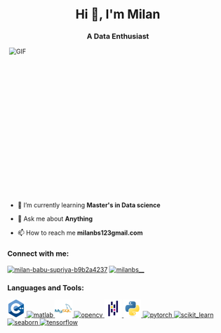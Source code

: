 <h1 align="center">Hi 👋, I'm Milan</h1>
<h3 align="center">A Data Enthusiast</h3>
<img align="right" alt="GIF" src="https://cdn.dribbble.com/users/1355613/screenshots/17574953/media/2e3c17623e81c4bda44369eef1604342.jpg?compress=1&resize=1000x750&vertical=top" width="500" height="350" />
<!-- https://cdn.dribbble.com/users/1355613/screenshots/17574953/media/2e3c17623e81c4bda44369eef1604342.jpg?compress=1&resize=1000x750&vertical=top -->

<p align="left"> <a href="https://twitter.com/" target="blank"><img src="https://img.shields.io/twitter/follow/?logo=twitter&style=for-the-badge" alt="" /></a> </p>

- 🌱 I’m currently learning **Master's in Data science**

- 💬 Ask me about **Anything**

- 📫 How to reach me **milanbs123gmail.com**

<h3 align="left">Connect with me:</h3>
<p align="left">
<a href="https://linkedin.com/in/milan-babu-supriya-b9b2a4237" target="blank"><img align="center" src="https://raw.githubusercontent.com/rahuldkjain/github-profile-readme-generator/master/src/images/icons/Social/linked-in-alt.svg" alt="milan-babu-supriya-b9b2a4237" height="30" width="40" /></a>
<a href="https://instagram.com/milanbs__" target="blank"><img align="center" src="https://raw.githubusercontent.com/rahuldkjain/github-profile-readme-generator/master/src/images/icons/Social/instagram.svg" alt="milanbs__" height="30" width="40" /></a>
</p>

<h3 align="left">Languages and Tools:</h3>
<p align="left"> <a href="https://www.w3schools.com/cpp/" target="_blank" rel="noreferrer"> <img src="https://raw.githubusercontent.com/devicons/devicon/master/icons/cplusplus/cplusplus-original.svg" alt="cplusplus" width="40" height="40"/> </a> <a href="https://www.mathworks.com/" target="_blank" rel="noreferrer"> <img src="https://upload.wikimedia.org/wikipedia/commons/2/21/Matlab_Logo.png" alt="matlab" width="40" height="40"/> </a> <a href="https://www.mysql.com/" target="_blank" rel="noreferrer"> <img src="https://raw.githubusercontent.com/devicons/devicon/master/icons/mysql/mysql-original-wordmark.svg" alt="mysql" width="40" height="40"/> </a> <a href="https://opencv.org/" target="_blank" rel="noreferrer"> <img src="https://www.vectorlogo.zone/logos/opencv/opencv-icon.svg" alt="opencv" width="40" height="40"/> </a> <a href="https://pandas.pydata.org/" target="_blank" rel="noreferrer"> <img src="https://raw.githubusercontent.com/devicons/devicon/2ae2a900d2f041da66e950e4d48052658d850630/icons/pandas/pandas-original.svg" alt="pandas" width="40" height="40"/> </a> <a href="https://www.python.org" target="_blank" rel="noreferrer"> <img src="https://raw.githubusercontent.com/devicons/devicon/master/icons/python/python-original.svg" alt="python" width="40" height="40"/> </a> <a href="https://pytorch.org/" target="_blank" rel="noreferrer"> <img src="https://www.vectorlogo.zone/logos/pytorch/pytorch-icon.svg" alt="pytorch" width="40" height="40"/> </a> <a href="https://scikit-learn.org/" target="_blank" rel="noreferrer"> <img src="https://upload.wikimedia.org/wikipedia/commons/0/05/Scikit_learn_logo_small.svg" alt="scikit_learn" width="40" height="40"/> </a> <a href="https://seaborn.pydata.org/" target="_blank" rel="noreferrer"> <img src="https://seaborn.pydata.org/_images/logo-mark-lightbg.svg" alt="seaborn" width="40" height="40"/> </a> <a href="https://www.tensorflow.org" target="_blank" rel="noreferrer"> <img src="https://www.vectorlogo.zone/logos/tensorflow/tensorflow-icon.svg" alt="tensorflow" width="40" height="40"/> </a> </p>

<!-- <p><img align="left" src="https://github-readme-stats.vercel.app/api/top-langs?username=milan&show_icons=true&locale=en&layout=compact" alt="milan" /></p>

<p>&nbsp;<img align="center" src="https://github-readme-stats.vercel.app/api?username=milan&show_icons=true&locale=en" alt="milan" /></p>

<p><img align="center" src="https://github-readme-streak-stats.herokuapp.com/?user=milan&" alt="milan" /></p> -->
